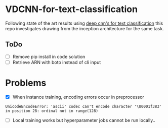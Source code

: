 # VDCNN-for-text-classification
 
Following state of the art results using [deep cnn's for text classification](https://arxiv.org/pdf/1606.01781.pdf) this repo investigates drawing from the inception architecture for the same task.

## ToDo

- [ ] Remove pip install in code solution
- [ ] Retrieve ARN with boto instead of cli input
    
# Problems

- [x] When instance training, encoding errors occur in preprocessor

`UnicodeEncodeError: 'ascii' codec can't encode character '\U0001f383' in position 28: ordinal not in range(128)
`

- [ ] Local training works but hyperparameter jobs cannot be run locally..